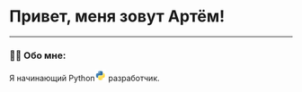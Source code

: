 # Привет, меня зовут Артём!

---

### :man_technologist: Обо мне:

Я начинающий Python<img src="https://github.com/devicons/devicon/blob/master/icons/python/python-original.svg" width="20px"> разработчик.